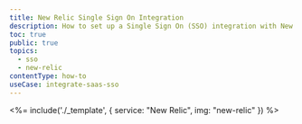 ```yaml
---
title: New Relic Single Sign On Integration
description: How to set up a Single Sign On (SSO) integration with New Relic and Auth0.
toc: true
public: true
topics:
  - sso
  - new-relic
contentType: how-to
useCase: integrate-saas-sso
---
```


<%= include('./_template', {
  service: "New Relic",
  img: "new-relic"
}) %>
